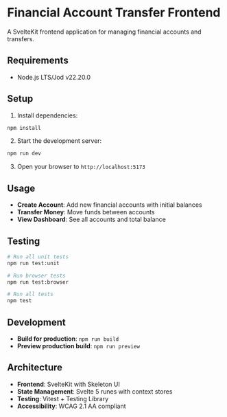 # Financial Account Transfer Frontend

A SvelteKit frontend application for managing financial accounts and transfers.

## Requirements

- Node.js LTS/Jod v22.20.0

## Setup

1. Install dependencies:

```sh
npm install
```

2. Start the development server:

```sh
npm run dev
```

3. Open your browser to `http://localhost:5173`

## Usage

- **Create Account**: Add new financial accounts with initial balances
- **Transfer Money**: Move funds between accounts
- **View Dashboard**: See all accounts and total balance

## Testing

```sh
# Run all unit tests
npm run test:unit
```

```sh
# Run browser tests
npm run test:browser
```

```sh
# Run all tests
npm test
```

## Development

- **Build for production**: `npm run build`
- **Preview production build**: `npm run preview`

## Architecture

- **Frontend**: SvelteKit with Skeleton UI
- **State Management**: Svelte 5 runes with context stores
- **Testing**: Vitest + Testing Library
- **Accessibility**: WCAG 2.1 AA compliant
